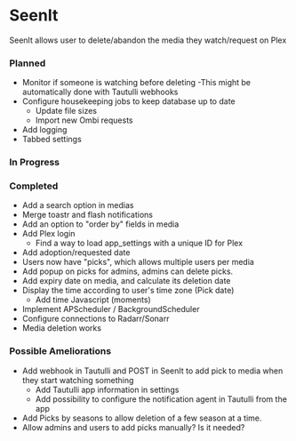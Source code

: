# SeenIt
SeenIt allows user to delete/abandon the media they watch/request on Plex

### Planned
- Monitor if someone is watching before deleting
    -This might be automatically done with Tautulli webhooks
- Configure housekeeping jobs to keep database up to date
    - Update file sizes
    - Import new Ombi requests
- Add logging
- Tabbed settings

### In Progress


### Completed
- Add a search option in medias
- Merge toastr and flash notifications
- Add an option to "order by" fields in media
- Add Plex login
    - Find a way to load app_settings with a unique ID for Plex
- Add adoption/requested date
- Users now have "picks", which allows multiple users per media
- Add popup on picks for admins, admins can delete picks.
- Add expiry date on media, and calculate its deletion date
- Display the time according to user's time zone (Pick date)
    - Add time Javascript (moments)
- Implement APScheduler / BackgroundScheduler
- Configure connections to Radarr/Sonarr
- Media deletion works

### Possible Ameliorations
- Add webhook in Tautulli and POST in SeenIt to add pick to media when they start watching something
    - Add Tautulli app information in settings
    - Add possibility to configure the notification agent in Tautulli from the app
- Add Picks by seasons to allow deletion of a few season at a time.
- Allow admins and users to add picks manually? Is it needed?